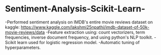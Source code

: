 # Sentiment-Analysis-Scikit-Learn-
-Performed sentiment analysis on IMDB's entire movie reviews dataset on kaggle:
  https://www.kaggle.com/lakshmi25npathi/imdb-dataset-of-50k-movie-reviews/data
-Feature extraction using: count vectorizers, term frequencies, inverse document frequency, and using python's NLP toolkit.
-Scikit learn used for logistic regression model.
-Automatic tuning of hyperparameters.
